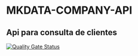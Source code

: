 # MKDATA-COMPANY-API 

## Api para consulta de clientes

[![Quality Gate Status](https://sonarcloud.io/api/project_badges/measure?project=mayconaraujosantos_mkdata-company&metric=alert_status)](https://sonarcloud.io/summary/new_code?id=mayconaraujosantos_mkdata-company)
